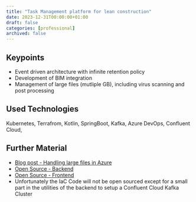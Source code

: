 ```yaml
---
title: "Task Management platform for lean construction"
date: 2023-12-31T00:00:00+01:00
draft: false
categories: [professional]
archived: false
---
```


## Keypoints

- Event driven architecture with infinite retention policy
- Development of BIM integration
- Management of large files (mutliple GB), including virus scanning and post processing

## Used Technologies

Kubernetes, Terrafrom, Kotlin, SpringBoot, Kafka, Azure DevOps, Confluent Cloud, 

## Further Material
- [Blog post - Handling large files in Azure](https://blog.axels.cloud/posts/2023-09-05-handling-large-files-in-kubernetes-on-azure/)
- [Open Source - Backend](https://github.com/boschglobal/bosch-pt-refinemysite-backend)
- [Open Source - Frontend](https://github.com/boschglobal/bosch-pt-refinemysite-frontend)
- Unfortunately the IaC Code will not be open sourced except for a small part in the utilities of the backend to setup a Confluent Cloud Kafka Cluster
